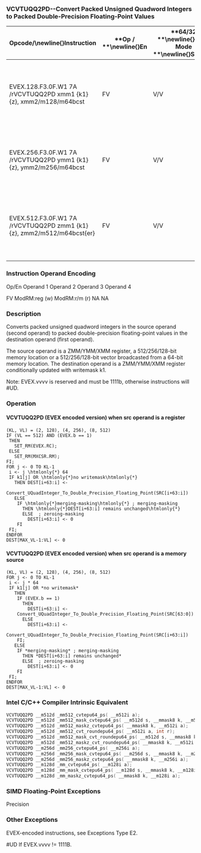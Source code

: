 ### VCVTUQQ2PD--Convert Packed Unsigned Quadword Integers to Packed Double-Precision Floating-Point Values


|**Opcode/**\newline{}**Instruction**|**Op / **\newline{}**En**|**64/32 **\newline{}**bit Mode **\newline{}**Support**|**CPUID **\newline{}**Feature **\newline{}**Flag**|**Description**|
|------------------------------------|-------------------------|------------------------------------------------------|--------------------------------------------------|---------------|
|EVEX.128.F3.0F.W1 7A /rVCVTUQQ2PD xmm1 {k1}{z}, xmm2/m128/m64bcst |FV|V/V|AVX512VLAVX512DQ|Convert two packed unsigned quadword integers from xmm2/m128/m64bcst to two packed double-precision floating-point values in xmm1 with writemask k1.|
|EVEX.256.F3.0F.W1 7A /rVCVTUQQ2PD ymm1 {k1}{z}, ymm2/m256/m64bcst|FV|V/V|AVX512VLAVX512DQ|Convert four packed unsigned quadword integers from ymm2/m256/m64bcst to packed double-precision floating-point values in ymm1 with writemask k1.|
|EVEX.512.F3.0F.W1 7A /rVCVTUQQ2PD zmm1 {k1}{z}, zmm2/m512/m64bcst{er} |FV|V/V|AVX512DQ|Convert eight packed unsigned quadword integers from zmm2/m512/m64bcst to eight packed double-precision floating-point values in zmm1 with writemask k1.|
###                 Instruction Operand Encoding


Op/En Operand 1 Operand 2 Operand 3 Operand 4

FV ModRM:reg (w) ModRM:r/m (r) NA NA

### Description


Converts packed unsigned quadword integers in the source operand (second operand) to packed double-precision floating-point values in the destination operand (first operand). 

The source operand is a ZMM/YMM/XMM register, a 512/256/128-bit memory location or a 512/256/128-bit vector broadcasted from a 64-bit memory location. The destination operand is a ZMM/YMM/XMM register conditionally updated with writemask k1. 

Note: EVEX.vvvv is reserved and must be 1111b, otherwise instructions will #UD.


### Operation
#### VCVTUQQ2PD (EVEX encoded version) when src operand is a register
```info-verb
(KL, VL) = (2, 128), (4, 256), (8, 512)
IF (VL == 512) AND (EVEX.b == 1) 
 THEN
   SET_RM(EVEX.RC);
 ELSE 
   SET_RM(MXCSR.RM);
FI;
FOR j  <- 0 TO KL-1
 i  <- j \htmlonly{*} 64
 IF k1[j] OR \htmlonly{*}no writemask\htmlonly{*}
   THEN DEST[i+63:i]  <-
    Convert_UQuadInteger_To_Double_Precision_Floating_Point(SRC[i+63:i])
   ELSE 
    IF \htmlonly{*}merging-masking\htmlonly{*} ; merging-masking
      THEN \htmlonly{*}DEST[i+63:i] remains unchanged\htmlonly{*}
      ELSE  ; zeroing-masking
        DEST[i+63:i]  <- 0
    FI
 FI;
ENDFOR
DEST[MAX_VL-1:VL] <-  0
```
#### VCVTUQQ2PD (EVEX encoded version) when src operand is a memory source
```info-verb
(KL, VL) = (2, 128), (4, 256), (8, 512)
FOR j  <- 0 TO KL-1
 i  <- j * 64
 IF k1[j] OR *no writemask*
   THEN 
    IF (EVEX.b == 1) 
      THEN
        DEST[i+63:i] <- 
    Convert_UQuadInteger_To_Double_Precision_Floating_Point(SRC[63:0])
      ELSE 
        DEST[i+63:i] <- 
    Convert_UQuadInteger_To_Double_Precision_Floating_Point(SRC[i+63:i])
    FI;
   ELSE 
    IF *merging-masking* ; merging-masking
      THEN *DEST[i+63:i] remains unchanged*
      ELSE  ; zeroing-masking
        DEST[i+63:i] <-  0
    FI
 FI;
ENDFOR
DEST[MAX_VL-1:VL] <-  0
```

### Intel C/C++ Compiler Intrinsic Equivalent

```cpp
VCVTUQQ2PD __m512d _mm512_cvtepu64_ps( __m512i a);
VCVTUQQ2PD __m512d _mm512_mask_cvtepu64_ps( __m512d s, __mmask8 k, __m512i a);
VCVTUQQ2PD __m512d _mm512_maskz_cvtepu64_ps( __mmask8 k, __m512i a);
VCVTUQQ2PD __m512d _mm512_cvt_roundepu64_ps( __m512i a, int r);
VCVTUQQ2PD __m512d _mm512_mask_cvt_roundepu64_ps( __m512d s, __mmask8 k, __m512i a, int r);
VCVTUQQ2PD __m512d _mm512_maskz_cvt_roundepu64_ps( __mmask8 k, __m512i a, int r);
VCVTUQQ2PD __m256d _mm256_cvtepu64_ps( __m256i a);
VCVTUQQ2PD __m256d _mm256_mask_cvtepu64_ps( __m256d s, __mmask8 k, __m256i a);
VCVTUQQ2PD __m256d _mm256_maskz_cvtepu64_ps( __mmask8 k, __m256i a);
VCVTUQQ2PD __m128d _mm_cvtepu64_ps( __m128i a);
VCVTUQQ2PD __m128d _mm_mask_cvtepu64_ps( __m128d s, __mmask8 k, __m128i a);
VCVTUQQ2PD __m128d _mm_maskz_cvtepu64_ps( __mmask8 k, __m128i a);
```
### SIMD Floating-Point Exceptions


Precision

### Other Exceptions


EVEX-encoded instructions, see Exceptions Type E2.

#UD If EVEX.vvvv != 1111B.

